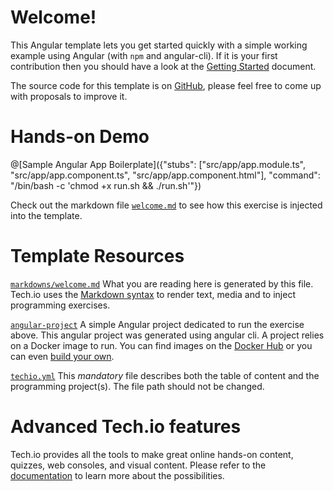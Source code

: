 # Welcome!

This Angular template lets you get started quickly with a simple working example using Angular (with `npm` and angular-cli). If it is your first contribution then you should have a look at the [Getting Started](https://tech.io/doc/getting-started-create-playground) document.

The source code for this template is on [GitHub](https://github.com/TechDotIO/angular-template), please feel free to come up with proposals to improve it.

# Hands-on Demo

@[Sample Angular App Boilerplate]({"stubs": ["src/app/app.module.ts", "src/app/app.component.ts", "src/app/app.component.html"], "command": "/bin/bash -c 'chmod +x run.sh && ./run.sh'"})

Check out the markdown file [`welcome.md`](https://github.com/TechDotIO/angular-template/blob/master/markdowns/welcome.md) to see how this exercise is injected into the template.

# Template Resources

[`markdowns/welcome.md`](https://github.com/TechDotIO/angular-template/blob/master/markdowns/welcome.md)
What you are reading here is generated by this file. Tech.io uses the [Markdown syntax](https://tech.io/doc/reference-markdowns) to render text, media and to inject programming exercises.


[`angular-project`](https://github.com/TechDotIO/angular-template/tree/master/angular-project)
A simple Angular project dedicated to run the exercise above. This angular project was generated using angular cli. A project relies on a Docker image to run. You can find images on the [Docker Hub](https://hub.docker.com/explore/) or you can even [build your own](https://tech.io/doc/reference-runner).


[`techio.yml`](https://github.com/TechDotIO/angular-template/blob/master/techio.yml)
This *mandatory* file describes both the table of content and the programming project(s). The file path should not be changed.


# Advanced Tech.io features

Tech.io provides all the tools to make great online hands-on content, quizzes, web consoles, and visual content. Please refer to the [documentation](https://tech.io/doc) to learn more about the possibilities.
